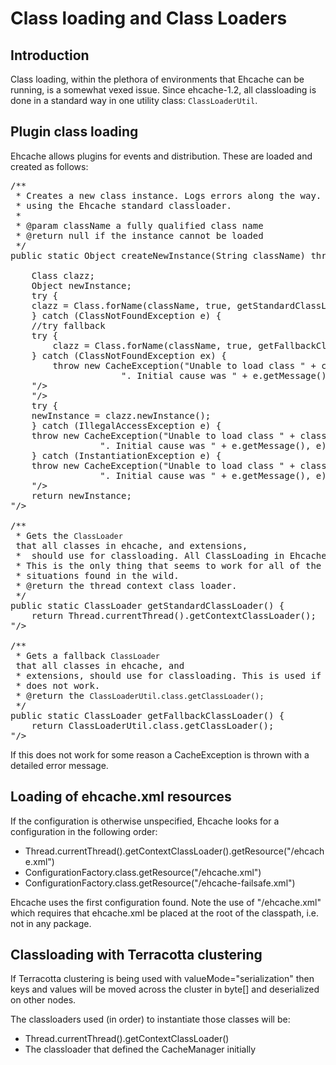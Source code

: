 ---
---
# Class loading and Class Loaders


## Introduction
Class loading, within the plethora of environments that Ehcache can be running, is a somewhat vexed issue.
Since ehcache-1.2, all classloading is done in a standard way in one utility class: `ClassLoaderUtil`.

## Plugin class loading

Ehcache allows plugins for events and distribution. These are loaded and created as follows:

<pre>
/**
 * Creates a new class instance. Logs errors along the way. Classes are loaded
 * using the Ehcache standard classloader.
 *
 * @param className a fully qualified class name
 * @return null if the instance cannot be loaded
 */
public static Object createNewInstance(String className) throws CacheException {

    Class clazz;
    Object newInstance;
    try {
	clazz = Class.forName(className, true, getStandardClassLoader());
    } catch (ClassNotFoundException e) {
	//try fallback
	try {
	    clazz = Class.forName(className, true, getFallbackClassLoader());
	} catch (ClassNotFoundException ex) {
	    throw new CacheException("Unable to load class " + className +
				     ". Initial cause was " + e.getMessage(), e);
	"/>
    "/>
    try {
	newInstance = clazz.newInstance();
    } catch (IllegalAccessException e) {
	throw new CacheException("Unable to load class " + className +
				 ". Initial cause was " + e.getMessage(), e);
    } catch (InstantiationException e) {
	throw new CacheException("Unable to load class " + className +
				 ". Initial cause was " + e.getMessage(), e);
    "/>
    return newInstance;
"/>

/**
 * Gets the <code>ClassLoader</code> that all classes in ehcache, and extensions,
 *  should use for classloading. All ClassLoading in Ehcache should use this one.
 * This is the only thing that seems to work for all of the class loading
 * situations found in the wild.
 * @return the thread context class loader.
 */
public static ClassLoader getStandardClassLoader() {
    return Thread.currentThread().getContextClassLoader();
"/>

/**
 * Gets a fallback <code>ClassLoader</code> that all classes in ehcache, and
 * extensions, should use for classloading. This is used if the context class loader
 * does not work.
 * @return the <code>ClassLoaderUtil.class.getClassLoader();</code>
 */
public static ClassLoader getFallbackClassLoader() {
    return ClassLoaderUtil.class.getClassLoader();
"/>
</pre>

If this does not work for some reason a CacheException is thrown with a
detailed error message.

## Loading of ehcache.xml resources

If the configuration is otherwise unspecified, Ehcache looks for a
configuration in the following order:

* Thread.currentThread().getContextClassLoader().getResource("/ehcache.xml")
* ConfigurationFactory.class.getResource("/ehcache.xml")
* ConfigurationFactory.class.getResource("/ehcache-failsafe.xml")

Ehcache uses the first configuration found.
Note the use of "/ehcache.xml" which requires that ehcache.xml be
placed at the root of the classpath, i.e. not in any package.

## Classloading with Terracotta clustering

If Terracotta clustering is being used with valueMode="serialization" then
keys and values will be moved across the cluster in byte[] and deserialized
on other nodes.

The classloaders used (in order) to instantiate those classes will be:

* Thread.currentThread().getContextClassLoader()
* The classloader that defined the CacheManager initially
